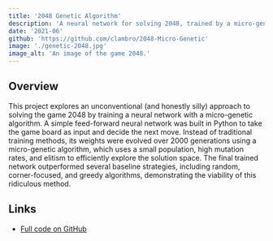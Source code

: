 ```yaml
---
title: '2048 Genetic Algorithm'
description: 'A neural network for solving 2048, trained by a micro-genetic algorithm.'
date: '2021-06'
github: 'https://github.com/clambro/2048-Micro-Genetic'
image: './genetic-2048.jpg'
image_alt: 'An image of the game 2048.'
---
```


## Overview

This project explores an unconventional (and honestly silly) approach to solving the game 2048 by training a neural network with a micro-genetic algorithm. A simple feed-forward neural network was built in Python to take the game board as input and decide the next move. Instead of traditional training methods, its weights were evolved over 2000 generations using a micro-genetic algorithm, which uses a small population, high mutation rates, and elitism to efficiently explore the solution space. The final trained network outperformed several baseline strategies, including random, corner-focused, and greedy algorithms, demonstrating the viability of this ridiculous method.

## Links

- [Full code on GitHub](https://github.com/clambro/2048-Micro-Genetic)
